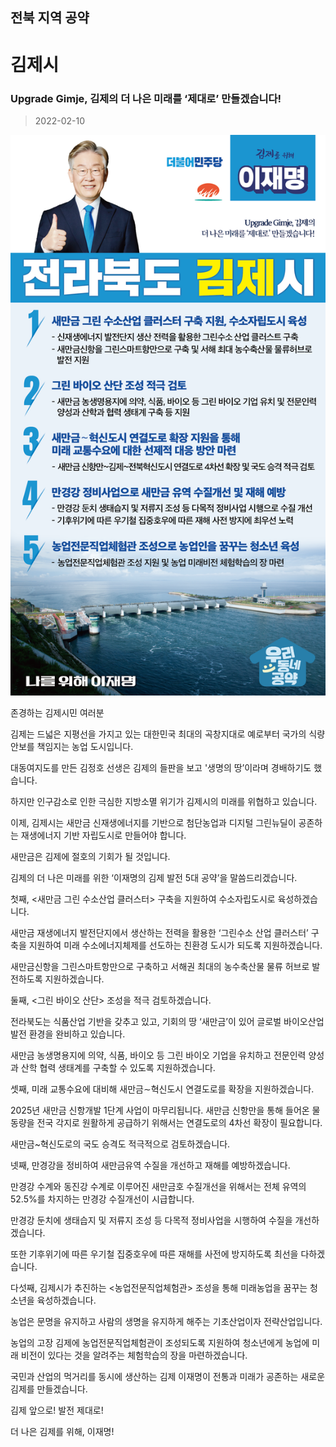 ## 전북 지역 공약

# 김제시

### Upgrade Gimje, 김제의 더 나은 미래를 ‘제대로’ 만들겠습니다!
> 2022-02-10

![김제시 지역공약](./005_013_003.png)

존경하는 김제시민 여러분

 

김제는 드넓은 지평선을 가지고 있는 대한민국 최대의 곡창지대로 예로부터 국가의 식량안보를 책임지는 농업 도시입니다.

대동여지도를 만든 김정호 선생은 김제의 들판을 보고 '생명의 땅’이라며 경배하기도 했습니다.

 

하지만 인구감소로 인한 극심한 지방소멸 위기가 김제시의 미래를 위협하고 있습니다. 

이제, 김제시는 새만금 신재생에너지를 기반으로 첨단농업과 디지털 그린뉴딜이 공존하는 재생에너지 기반 자립도시로 만들어야 합니다. 

새만금은 김제에 절호의 기회가 될 것입니다.

 

김제의 더 나은 미래를 위한 ‘이재명의 김제 발전 5대 공약’을 말씀드리겠습니다.

 

첫째, <새만금 그린 수소산업 클러스터> 구축을 지원하여 수소자립도시로 육성하겠습니다.

 

새만금 재생에너지 발전단지에서 생산하는 전력을 활용한 ‘그린수소 산업 클러스터’ 구축을 지원하여 미래 수소에너지체제를 선도하는 친환경 도시가 되도록 지원하겠습니다. 

새만금신항을 그린스마트항만으로 구축하고 서해권 최대의 농수축산물 물류 허브로 발전하도록 지원하겠습니다.  

 

둘째, <그린 바이오 산단> 조성을 적극 검토하겠습니다. 

 

전라북도는 식품산업 기반을 갖추고 있고, 기회의 땅 ‘새만금’이 있어 글로벌 바이오산업 발전 환경을 완비하고 있습니다. 

새만금 농생명용지에 의약, 식품, 바이오 등 그린 바이오 기업을 유치하고 전문인력 양성과 산학 협력 생태계를 구축할 수 있도록 지원하겠습니다.  

 

셋째, 미래 교통수요에 대비해 새만금∼혁신도시 연결도로를 확장을 지원하겠습니다.  

 

2025년 새만금 신항개발 1단계 사업이 마무리됩니다. 새만금 신항만을 통해 들어온 물동량을 전국 각지로 원활하게 공급하기 위해서는 연결도로의 4차선 확장이 필요합니다. 

새만금~혁신도로의 국도 승격도 적극적으로 검토하겠습니다.  

 

넷째, 만경강을 정비하여 새만금유역 수질을 개선하고 재해를 예방하겠습니다. 

 

만경강 수계와 동진강 수계로 이루어진 새만금호 수질개선을 위해서는 전체 유역의 52.5%를 차지하는 만경강 수질개선이 시급합니다. 

만경강 둔치에 생태습지 및 저류지 조성 등 다목적 정비사업을 시행하여 수질을 개선하겠습니다. 

또한 기후위기에 따른 우기철 집중호우에 따른 재해를 사전에 방지하도록 최선을 다하겠습니다. 

 

다섯째, 김제시가 추진하는 <농업전문직업체험관> 조성을 통해 미래농업을 꿈꾸는 청소년을 육성하겠습니다.

 

농업은 문명을 유지하고 사람의 생명을 유지하게 해주는 기초산업이자 전략산업입니다. 

농업의 고장 김제에 농업전문직업체험관이 조성되도록 지원하여 청소년에게 농업에 미래 비전이 있다는 것을 알려주는 체험학습의 장을 마련하겠습니다.

 

 

국민과 산업의 먹거리를 동시에 생산하는 김제 이재명이 전통과 미래가 공존하는 새로운 김제를 만들겠습니다.




김제 앞으로! 발전 제대로!

더 나은 김제를 위해, 이재명!  

						